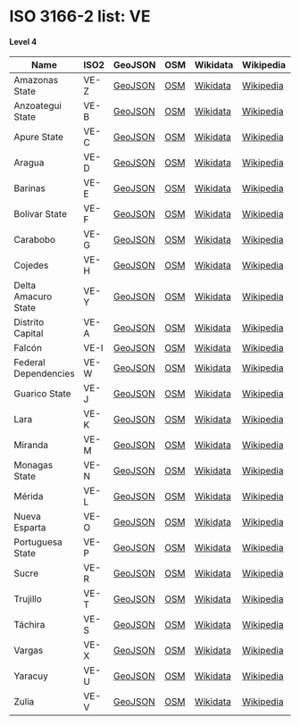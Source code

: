 # ISO 3166-2 list: VE


#### Level 4
Name | ISO2 | GeoJSON | OSM | Wikidata | Wikipedia | population 
--- | --- | --- | --- | --- | --- | --: 
Amazonas State | VE-Z | [GeoJSON](../../geojson/high/iso2/VE/VE-Z.geojson) | [OSM](https://www.openstreetmap.org/relation/2269815) | [Wikidata](https://www.wikidata.org/wiki/Q170453) | [Wikipedia](http://en.wikipedia.org/wiki/en%3AAmazonas%20%28Venezuelan%20state%29) | 1,422,000
Anzoategui State | VE-B | [GeoJSON](../../geojson/high/iso2/VE/VE-B.geojson) | [OSM](https://www.openstreetmap.org/relation/2267150) | [Wikidata](https://www.wikidata.org/wiki/Q190922) | [Wikipedia](http://en.wikipedia.org/wiki/es%3AEstado%20Anzo%C3%A1tegui) | 1,440,875
Apure State | VE-C | [GeoJSON](../../geojson/high/iso2/VE/VE-C.geojson) | [OSM](https://www.openstreetmap.org/relation/3395162) | [Wikidata](https://www.wikidata.org/wiki/Q41146) | [Wikipedia](http://en.wikipedia.org/wiki/es%3AEstado%20Apure) | 587,056
Aragua | VE-D | [GeoJSON](../../geojson/high/iso2/VE/VE-D.geojson) | [OSM](https://www.openstreetmap.org/relation/272746) | [Wikidata](https://www.wikidata.org/wiki/Q190687) | [Wikipedia](http://en.wikipedia.org/wiki/en%3AAragua) | 1,629,433
Barinas | VE-E | [GeoJSON](../../geojson/high/iso2/VE/VE-E.geojson) | [OSM](https://www.openstreetmap.org/relation/3763132) | [Wikidata](https://www.wikidata.org/wiki/Q43271) | [Wikipedia](http://en.wikipedia.org/wiki/en%3ABarinas%20%28state%29) | 
Bolivar State | VE-F | [GeoJSON](../../geojson/high/iso2/VE/VE-F.geojson) | [OSM](https://www.openstreetmap.org/relation/2269155) | [Wikidata](https://www.wikidata.org/wiki/Q191164) | [Wikipedia](http://en.wikipedia.org/wiki/es%3AEstado%20Bol%C3%ADvar) | 2,069,064
Carabobo | VE-G | [GeoJSON](../../geojson/high/iso2/VE/VE-G.geojson) | [OSM](https://www.openstreetmap.org/relation/272745) | [Wikidata](https://www.wikidata.org/wiki/Q191186) | [Wikipedia](http://en.wikipedia.org/wiki/en%3ACarabobo) | 2,106,264
Cojedes | VE-H | [GeoJSON](../../geojson/high/iso2/VE/VE-H.geojson) | [OSM](https://www.openstreetmap.org/relation/272662) | [Wikidata](https://www.wikidata.org/wiki/Q205460) | [Wikipedia](http://en.wikipedia.org/wiki/en%3ACojedes_%28state%29) | 500,420
Delta Amacuro State | VE-Y | [GeoJSON](../../geojson/high/iso2/VE/VE-Y.geojson) | [OSM](https://www.openstreetmap.org/relation/272669) | [Wikidata](https://www.wikidata.org/wiki/Q201137) | [Wikipedia](http://en.wikipedia.org/wiki/es%3AEstado%20Delta%20Amacuro) | 167,676
Distrito Capital | VE-A | [GeoJSON](../../geojson/high/iso2/VE/VE-A.geojson) | [OSM](https://www.openstreetmap.org/relation/2444378) | [Wikidata](https://www.wikidata.org/wiki/Q492791) | [Wikipedia](http://en.wikipedia.org/wiki/en%3ACapital_District_%28Venezuela%29) | 
Falcón | VE-I | [GeoJSON](../../geojson/high/iso2/VE/VE-I.geojson) | [OSM](https://www.openstreetmap.org/relation/2269792) | [Wikidata](https://www.wikidata.org/wiki/Q202071) | [Wikipedia](http://en.wikipedia.org/wiki/en%3AFalc%C3%B3n) | 902,847
Federal Dependencies | VE-W | [GeoJSON](../../geojson/high/iso2/VE/VE-W.geojson) | [OSM](https://www.openstreetmap.org/relation/3399075) | [Wikidata](https://www.wikidata.org/wiki/Q130343) | [Wikipedia](http://en.wikipedia.org/wiki/es%3ADependencias%20Federales%20de%20Venezuela) | 
Guarico State | VE-J | [GeoJSON](../../geojson/high/iso2/VE/VE-J.geojson) | [OSM](https://www.openstreetmap.org/relation/272663) | [Wikidata](https://www.wikidata.org/wiki/Q202075) | [Wikipedia](http://en.wikipedia.org/wiki/es%3AGu%C3%A1rico) | 964,264
Lara | VE-K | [GeoJSON](../../geojson/high/iso2/VE/VE-K.geojson) | [OSM](https://www.openstreetmap.org/relation/272744) | [Wikidata](https://www.wikidata.org/wiki/Q205796) | [Wikipedia](http://en.wikipedia.org/wiki/en%3ALara_%28state%29) | 
Miranda | VE-M | [GeoJSON](../../geojson/high/iso2/VE/VE-M.geojson) | [OSM](https://www.openstreetmap.org/relation/272673) | [Wikidata](https://www.wikidata.org/wiki/Q191174) | [Wikipedia](http://en.wikipedia.org/wiki/en%3AMiranda_%28state%29) | 
Monagas State | VE-N | [GeoJSON](../../geojson/high/iso2/VE/VE-N.geojson) | [OSM](https://www.openstreetmap.org/relation/272670) | [Wikidata](https://www.wikidata.org/wiki/Q205776) | [Wikipedia](http://en.wikipedia.org/wiki/es%3AEstado%20Monagas) | 905,443
Mérida | VE-L | [GeoJSON](../../geojson/high/iso2/VE/VE-L.geojson) | [OSM](https://www.openstreetmap.org/relation/272635) | [Wikidata](https://www.wikidata.org/wiki/Q165582) | [Wikipedia](http://en.wikipedia.org/wiki/en%3AM%C3%A9rida%20%28state%29) | 
Nueva Esparta | VE-O | [GeoJSON](../../geojson/high/iso2/VE/VE-O.geojson) | [OSM](https://www.openstreetmap.org/relation/2269770) | [Wikidata](https://www.wikidata.org/wiki/Q204876) | [Wikipedia](http://en.wikipedia.org/wiki/es%3ANueva%20Esparta) | 426,337
Portuguesa State | VE-P | [GeoJSON](../../geojson/high/iso2/VE/VE-P.geojson) | [OSM](https://www.openstreetmap.org/relation/272661) | [Wikidata](https://www.wikidata.org/wiki/Q205784) | [Wikipedia](http://en.wikipedia.org/wiki/es%3AEstado%20Portuguesa) | 
Sucre | VE-R | [GeoJSON](../../geojson/high/iso2/VE/VE-R.geojson) | [OSM](https://www.openstreetmap.org/relation/272671) | [Wikidata](https://www.wikidata.org/wiki/Q205824) | [Wikipedia](http://en.wikipedia.org/wiki/es%3ASucre_%28Venezuela%29) | 
Trujillo | VE-T | [GeoJSON](../../geojson/high/iso2/VE/VE-T.geojson) | [OSM](https://www.openstreetmap.org/relation/272634) | [Wikidata](https://www.wikidata.org/wiki/Q202068) | [Wikipedia](http://en.wikipedia.org/wiki/en%3ATrujillo%20%28state%29) | 
Táchira | VE-S | [GeoJSON](../../geojson/high/iso2/VE/VE-S.geojson) | [OSM](https://www.openstreetmap.org/relation/272633) | [Wikidata](https://www.wikidata.org/wiki/Q41144) | [Wikipedia](http://en.wikipedia.org/wiki/en%3AT%C3%A1chira) | 
Vargas | VE-X | [GeoJSON](../../geojson/high/iso2/VE/VE-X.geojson) | [OSM](https://www.openstreetmap.org/relation/2442703) | [Wikidata](https://www.wikidata.org/wiki/Q205843) | [Wikipedia](http://en.wikipedia.org/wiki/en%3AVargas_%28state%29) | 
Yaracuy | VE-U | [GeoJSON](../../geojson/high/iso2/VE/VE-U.geojson) | [OSM](https://www.openstreetmap.org/relation/272743) | [Wikidata](https://www.wikidata.org/wiki/Q201121) | [Wikipedia](http://en.wikipedia.org/wiki/en%3AYaracuy) | 499,049
Zulia | VE-V | [GeoJSON](../../geojson/high/iso2/VE/VE-V.geojson) | [OSM](https://www.openstreetmap.org/relation/272632) | [Wikidata](https://www.wikidata.org/wiki/Q43269) | [Wikipedia](http://en.wikipedia.org/wiki/es%3AZulia) | 4,323,467
